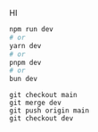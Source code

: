 HI

```bash
npm run dev
# or
yarn dev
# or
pnpm dev
# or
bun dev
```

    git checkout main
    git merge dev
    git push origin main
    git checkout dev
